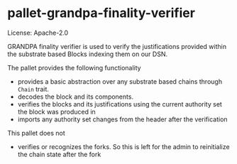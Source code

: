 # pallet-grandpa-finality-verifier
License: Apache-2.0

GRANDPA finality verifier is used to verify the justifications provided within the substrate based Blocks indexing them on our DSN.

The pallet provides the following functionality
- provides a basic abstraction over any substrate based chains through `Chain` trait.
- decodes the block and its components.
- verifies the blocks and its justifications using the current authority set the block was produced in
- imports any authority set changes from the header after the verification

This pallet does not
- verifies or recognizes the forks. So this is left for the admin to reinitialize the chain state after the fork
